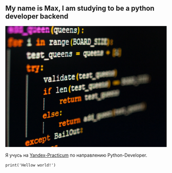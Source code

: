 ## My name is Max, I am studying to be a python developer backend

![python_icon](code1.jpg)


Я учусь на [Yandex-Practicum](https://practicum.yandex.ru) по направлению Python-Developer.

```markdown
print('Hellow world!')
```
